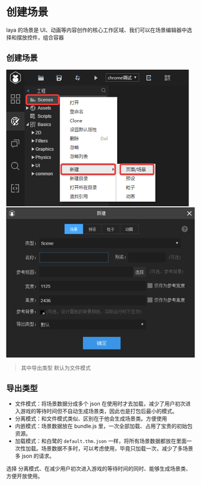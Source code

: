 # 创建场景

laya 的场景是 UI、动画等内容创作的核心工作区域、我们可以在场景编辑器中选择和摆放控件，组合容器

## 创建场景

![02.创建场景__2022-05-26-17-41-36](/attachments/02.创建场景__2022-05-26-17-41-36.png)
![02.创建场景__2022-05-26-17-42-38](/attachments/02.创建场景__2022-05-26-17-42-38.png)

> 其中导出类型 默认为文件模式

## 导出类型

- 文件模式：将场景数据分成多个 json 在使用时才去加载，减少了用户初次进入游戏的等待时间但不自动生成场景类，因此也是打包后最小的模式。
- 分离模式：和文件模式类似、区别在于他会生成场景类。方便使用
- 内嵌模式：场景数据放在 bundle.js 里，一次全部加载、占用了宝贵的初始包资源。
- 加载模式：和白鹭的 `default.thm.json` 一样，将所有场景数据都放在里面一次性加载。场景数据不多时，可以考虑使用，毕竟只加载一次，减少了多场景多 json 的请求。

选择 分离模式、在减少用户初次进入游戏的等待时间的同时、能够生成场景类、方便开放使用。
